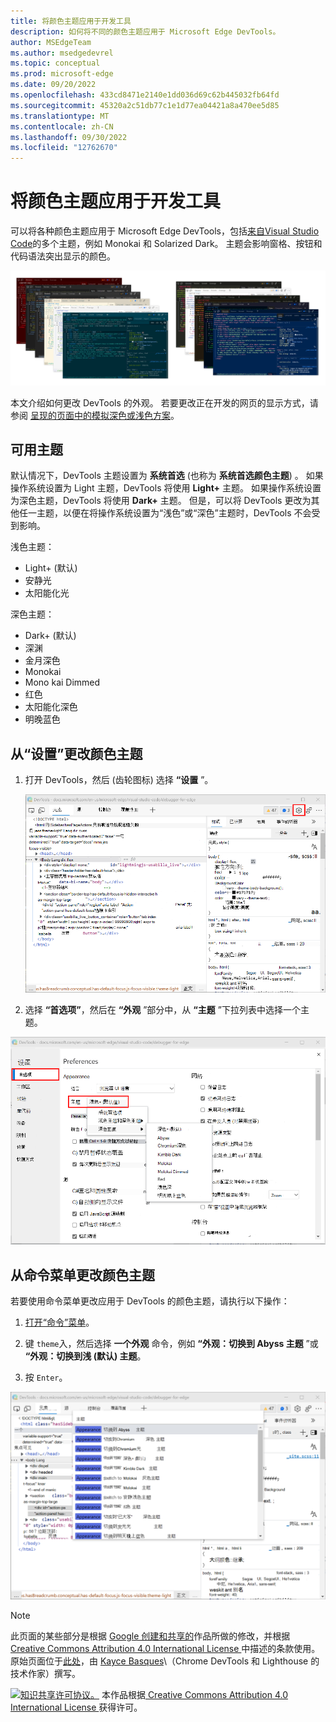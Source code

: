 ```yaml
---
title: 将颜色主题应用于开发工具
description: 如何将不同的颜色主题应用于 Microsoft Edge DevTools。
author: MSEdgeTeam
ms.author: msedgedevrel
ms.topic: conceptual
ms.prod: microsoft-edge
ms.date: 09/20/2022
ms.openlocfilehash: 433cd8471e2140e1dd036d69c62b445032fb64fd
ms.sourcegitcommit: 45320a2c51db77c1e1d77ea04421a8a470ee5d85
ms.translationtype: MT
ms.contentlocale: zh-CN
ms.lasthandoff: 09/30/2022
ms.locfileid: "12762670"
---
```

<!-- Copyright Kayce Basques
   Licensed under the Apache License, Version 2.0 (the "License");
   you may not use this file except in compliance with the License.
   You may obtain a copy of the License at
       https://www.apache.org/licenses/LICENSE-2.0
   Unless required by applicable law or agreed to in writing, software
   distributed under the License is distributed on an "AS IS" BASIS,
   WITHOUT WARRANTIES OR CONDITIONS OF ANY KIND, either express or implied.
   See the License for the specific language governing permissions and
   limitations under the License.  -->
# <a name="apply-a-color-theme-to-devtools"></a>将颜色主题应用于开发工具

可以将各种颜色主题应用于 Microsoft Edge DevTools，包括[来自Visual Studio Code](https://code.visualstudio.com)的多个主题，例如 Monokai 和 Solarized Dark。  主题会影响窗格、按钮和代码语法突出显示的颜色。

![各种 DevTools 颜色主题。](./media/all-devtools-themes.png)

本文介绍如何更改 DevTools 的外观。  若要更改正在开发的网页的显示方式，请参阅 [呈现的页面中的模拟深色或浅色方案](../accessibility/preferred-color-scheme-simulation.md)。


<!-- ====================================================================== -->
## <a name="available-themes"></a>可用主题

默认情况下，DevTools 主题设置为 **系统首选** (也称为 **系统首选颜色主题**) 。  如果操作系统设置为 Light 主题，DevTools 将使用 **Light+** 主题。  如果操作系统设置为深色主题，DevTools 将使用 **Dark+** 主题。  但是，可以将 DevTools 更改为其他任一主题，以便在将操作系统设置为“浅色”或“深色”主题时，DevTools 不会受到影响。

浅色主题：
- Light+ (默认) 
- 安静光
- 太阳能化光

深色主题：
- Dark+ (默认) 
- 深渊
- 金月深色
- Monokai
- Mono kai Dimmed
- 红色
- 太阳能化深色
- 明晚蓝色


<!-- ====================================================================== -->
## <a name="changing-the-color-theme-from-settings"></a>从“设置”更改颜色主题

1. 打开 DevTools，然后 (齿轮图标) 选择 **“设置** ”。

   ![“设置” (齿轮) 图标](./media/setting-button.png)

1. 选择 **“首选项”**，然后在 **“外观** ”部分中，从 **“主题** ”下拉列表中选择一个主题。

![在“首选项”中选择主题。](./media/customize-theme-setting.png)


<!-- ====================================================================== -->
## <a name="changing-the-color-theme-from-the-command-menu"></a>从命令菜单更改颜色主题

若要使用命令菜单更改应用于 DevTools 的颜色主题，请执行以下操作：

1. [打开“命令”菜单](../command-menu/index.md)。

1. 键 `theme`入，然后选择 **一个外观** 命令，例如 **“外观：切换到 Abyss 主题** ”或 **“外观：切换到浅 (默认) 主题**。

1. 按 `Enter`。

![命令菜单中的主题列表。](./media/customize-theme-command-menu.png)


<!-- ====================================================================== -->
> [!NOTE]
> 此页面的某些部分是根据 [Google 创建和共享的](https://developers.google.com/terms/site-policies)作品所做的修改，并根据[ Creative Commons Attribution 4.0 International License ](https://creativecommons.org/licenses/by/4.0)中描述的条款使用。
> 原始页面位于[此处](https://developer.chrome.com/docs/devtools/customize/dark-theme/)，由 [Kayce Basques](https://developers.google.com/web/resources/contributors#kayce-basques)\（Chrome DevTools 和 Lighthouse 的技术作家）撰写。

[![知识共享许可协议。](../../media/cc-logo/88x31.png)](https://creativecommons.org/licenses/by/4.0)
本作品根据[ Creative Commons Attribution 4.0 International License ](https://creativecommons.org/licenses/by/4.0)获得许可。
